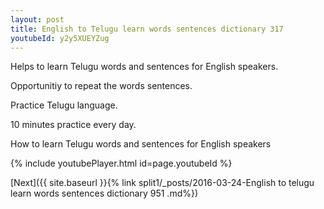 ```yaml
---
layout: post
title: English to Telugu learn words sentences dictionary 317 
youtubeId: y2y5XUEYZug
---
```

 
 
Helps to learn Telugu words and sentences for English speakers.

Opportunitiy to repeat the words sentences. 

Practice Telugu language. 
 
10 minutes practice every day. 
 
How to learn Telugu words and sentences for English speakers 
 
{% include youtubePlayer.html id=page.youtubeId %}
 
 
[Next]({{ site.baseurl }}{% link  split1/_posts/2016-03-24-English to telugu learn words sentences dictionary 951 .md%})
 
